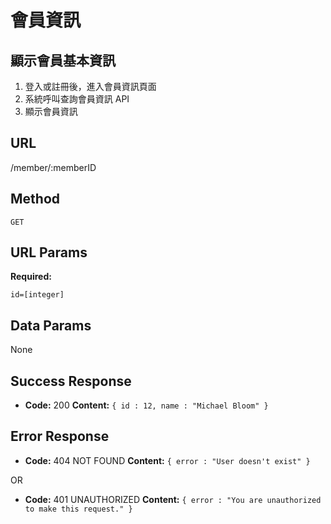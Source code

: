 # 會員資訊

## 顯示會員基本資訊

1. 登入或註冊後，進入會員資訊頁面
2. 系統呼叫查詢會員資訊 API
3. 顯示會員資訊

## URL

  /member/:memberID

## Method

  `GET`
  
## URL Params

   **Required:**

   `id=[integer]`

## Data Params

  None

## Success Response

* **Code:** 200
 **Content:** `{ id : 12, name : "Michael Bloom" }`

## Error Response

* **Code:** 404 NOT FOUND
  **Content:** `{ error : "User doesn't exist" }`

OR

* **Code:** 401 UNAUTHORIZED
  **Content:** `{ error : "You are unauthorized to make this request." }`
